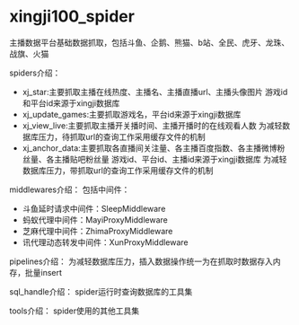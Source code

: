 # xingji100_spider
主播数据平台基础数据抓取，包括斗鱼、企鹅、熊猫、b站、全民、虎牙、龙珠、战旗、火猫

spiders介绍：
* xj_star:主要抓取主播在线热度、主播名、主播直播url、主播头像图片
          游戏id和平台id来源于xingji数据库
* xj_update_games:主要抓取游戏名，平台id来源于xingji数据库
* xj_view_live:主要抓取主播开关播时间、主播开播时的在线观看人数
               为减轻数据库压力，待抓取url的查询工作采用缓存文件的机制
* xj_anchor_data:主要抓取各直播间关注量、各主播百度指数、各主播微博粉丝量、各主播贴吧粉丝量
                游戏id、平台id、主播id来源于xingji数据库
                为减轻数据库压力，带抓取url的查询工作采用缓存文件的机制


middlewares介绍：
包括中间件：
* 斗鱼延时请求中间件：SleepMiddleware
* 蚂蚁代理中间件：MayiProxyMiddleware
* 芝麻代理中间件：ZhimaProxyMiddleware
* 讯代理动态转发中间件：XunProxyMiddleware

pipelines介绍：
为减轻数据库压力，插入数据操作统一为在抓取时数据存入内存，批量insert

sql_handle介绍：
spider运行时查询数据库的工具集

tools介绍：
spider使用的其他工具集
